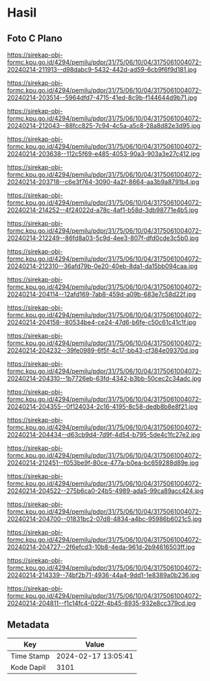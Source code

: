 # Hasil

## Foto C Plano

https://sirekap-obj-formc.kpu.go.id/4294/pemilu/pdpr/31/75/06/10/04/3175061004072-20240214-211913--d98dabc9-5432-442d-ad59-6cb9f6f9d181.jpg

https://sirekap-obj-formc.kpu.go.id/4294/pemilu/pdpr/31/75/06/10/04/3175061004072-20240214-203514--5964dfd7-4715-41ed-8c9b-f144644d9b71.jpg

https://sirekap-obj-formc.kpu.go.id/4294/pemilu/pdpr/31/75/06/10/04/3175061004072-20240214-212043--88fcc825-7c94-4c5a-a5c8-28a8d82e3d95.jpg

https://sirekap-obj-formc.kpu.go.id/4294/pemilu/pdpr/31/75/06/10/04/3175061004072-20240214-203638--112c5f69-e485-4053-90a3-903a3e27c412.jpg

https://sirekap-obj-formc.kpu.go.id/4294/pemilu/pdpr/31/75/06/10/04/3175061004072-20240214-203718--c6e3f764-3090-4a2f-8664-aa3b9a8791b4.jpg

https://sirekap-obj-formc.kpu.go.id/4294/pemilu/pdpr/31/75/06/10/04/3175061004072-20240214-214252--4f24022d-a78c-4af1-b58d-3db98771e4b5.jpg

https://sirekap-obj-formc.kpu.go.id/4294/pemilu/pdpr/31/75/06/10/04/3175061004072-20240214-212249--86fd8a03-5c9d-4ee3-807f-dfd0cde3c5b0.jpg

https://sirekap-obj-formc.kpu.go.id/4294/pemilu/pdpr/31/75/06/10/04/3175061004072-20240214-212310--36afd79b-0e20-40eb-8da1-da15bb094caa.jpg

https://sirekap-obj-formc.kpu.go.id/4294/pemilu/pdpr/31/75/06/10/04/3175061004072-20240214-204114--12afd169-7ab8-459d-a09b-683e7c58d22f.jpg

https://sirekap-obj-formc.kpu.go.id/4294/pemilu/pdpr/31/75/06/10/04/3175061004072-20240214-204158--80534be4-ce24-47d6-b6fe-c50c61c41c1f.jpg

https://sirekap-obj-formc.kpu.go.id/4294/pemilu/pdpr/31/75/06/10/04/3175061004072-20240214-204232--39fe0989-6f5f-4c17-bb43-cf384e09370d.jpg

https://sirekap-obj-formc.kpu.go.id/4294/pemilu/pdpr/31/75/06/10/04/3175061004072-20240214-204310--1b7726eb-63fd-4342-b3bb-50cec2c34adc.jpg

https://sirekap-obj-formc.kpu.go.id/4294/pemilu/pdpr/31/75/06/10/04/3175061004072-20240214-204355--0f124034-2c16-4195-8c58-dedb8b8e8f21.jpg

https://sirekap-obj-formc.kpu.go.id/4294/pemilu/pdpr/31/75/06/10/04/3175061004072-20240214-204434--d63cb9d4-7d9f-4d54-b795-5de4c1fc27e2.jpg

https://sirekap-obj-formc.kpu.go.id/4294/pemilu/pdpr/31/75/06/10/04/3175061004072-20240214-212451--f053be9f-80ce-477a-b0ea-bc659288d89e.jpg

https://sirekap-obj-formc.kpu.go.id/4294/pemilu/pdpr/31/75/06/10/04/3175061004072-20240214-204522--275b6ca0-24b5-4989-ada5-99ca89acc424.jpg

https://sirekap-obj-formc.kpu.go.id/4294/pemilu/pdpr/31/75/06/10/04/3175061004072-20240214-204700--01831bc2-07d8-4834-a4bc-95986b6021c5.jpg

https://sirekap-obj-formc.kpu.go.id/4294/pemilu/pdpr/31/75/06/10/04/3175061004072-20240214-204727--2f6efcd3-10b8-4eda-961d-2b94616503ff.jpg

https://sirekap-obj-formc.kpu.go.id/4294/pemilu/pdpr/31/75/06/10/04/3175061004072-20240214-214339--74bf2b71-4936-44a4-9dd1-1e8389a0b236.jpg

https://sirekap-obj-formc.kpu.go.id/4294/pemilu/pdpr/31/75/06/10/04/3175061004072-20240214-204811--f1c14fc4-022f-4b45-8935-932e8cc379cd.jpg


## Metadata

| Key        | Value               |
| ---------- | ------------------- |
| Time Stamp | 2024-02-17 13:05:41 |
| Kode Dapil | 3101                |



